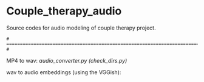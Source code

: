 # Couple_therapy_audio

Source codes for audio modeling of couple therapy project.

    # ============================================================================== #
    
MP4 to wav: _audio_converter.py (check_dirs.py)_


wav to audio embeddings (using the VGGish):
